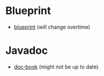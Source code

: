 # Blueprint
- [blueprint](./plan/blueprint.pdf) (will change overtime)

# Javadoc
- [doc-book](./doc-book/index.html) (might not be up to date)
